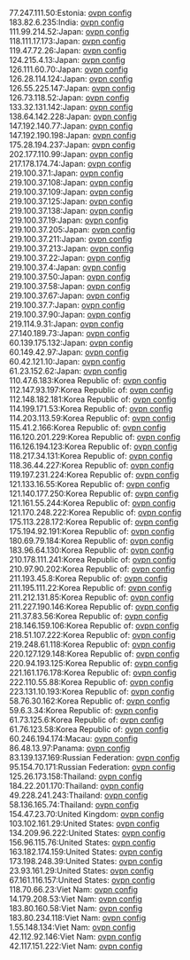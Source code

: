 77.247.111.50:Estonia: [ovpn config](vpn/77_247_111_50.ovpn)  
183.82.6.235:India: [ovpn config](vpn/183_82_6_235.ovpn)  
111.99.214.52:Japan: [ovpn config](vpn/111_99_214_52.ovpn)  
118.111.17.173:Japan: [ovpn config](vpn/118_111_17_173.ovpn)  
119.47.72.26:Japan: [ovpn config](vpn/119_47_72_26.ovpn)  
124.215.4.13:Japan: [ovpn config](vpn/124_215_4_13.ovpn)  
126.111.60.70:Japan: [ovpn config](vpn/126_111_60_70.ovpn)  
126.28.114.124:Japan: [ovpn config](vpn/126_28_114_124.ovpn)  
126.55.225.147:Japan: [ovpn config](vpn/126_55_225_147.ovpn)  
126.73.118.52:Japan: [ovpn config](vpn/126_73_118_52.ovpn)  
133.32.131.142:Japan: [ovpn config](vpn/133_32_131_142.ovpn)  
138.64.142.228:Japan: [ovpn config](vpn/138_64_142_228.ovpn)  
147.192.140.77:Japan: [ovpn config](vpn/147_192_140_77.ovpn)  
147.192.190.198:Japan: [ovpn config](vpn/147_192_190_198.ovpn)  
175.28.194.237:Japan: [ovpn config](vpn/175_28_194_237.ovpn)  
202.177.110.99:Japan: [ovpn config](vpn/202_177_110_99.ovpn)  
217.178.174.74:Japan: [ovpn config](vpn/217_178_174_74.ovpn)  
219.100.37.1:Japan: [ovpn config](vpn/219_100_37_1.ovpn)  
219.100.37.108:Japan: [ovpn config](vpn/219_100_37_108.ovpn)  
219.100.37.109:Japan: [ovpn config](vpn/219_100_37_109.ovpn)  
219.100.37.125:Japan: [ovpn config](vpn/219_100_37_125.ovpn)  
219.100.37.138:Japan: [ovpn config](vpn/219_100_37_138.ovpn)  
219.100.37.19:Japan: [ovpn config](vpn/219_100_37_19.ovpn)  
219.100.37.205:Japan: [ovpn config](vpn/219_100_37_205.ovpn)  
219.100.37.211:Japan: [ovpn config](vpn/219_100_37_211.ovpn)  
219.100.37.213:Japan: [ovpn config](vpn/219_100_37_213.ovpn)  
219.100.37.22:Japan: [ovpn config](vpn/219_100_37_22.ovpn)  
219.100.37.4:Japan: [ovpn config](vpn/219_100_37_4.ovpn)  
219.100.37.50:Japan: [ovpn config](vpn/219_100_37_50.ovpn)  
219.100.37.58:Japan: [ovpn config](vpn/219_100_37_58.ovpn)  
219.100.37.67:Japan: [ovpn config](vpn/219_100_37_67.ovpn)  
219.100.37.7:Japan: [ovpn config](vpn/219_100_37_7.ovpn)  
219.100.37.90:Japan: [ovpn config](vpn/219_100_37_90.ovpn)  
219.114.9.31:Japan: [ovpn config](vpn/219_114_9_31.ovpn)  
27.140.189.73:Japan: [ovpn config](vpn/27_140_189_73.ovpn)  
60.139.175.132:Japan: [ovpn config](vpn/60_139_175_132.ovpn)  
60.149.42.97:Japan: [ovpn config](vpn/60_149_42_97.ovpn)  
60.42.121.10:Japan: [ovpn config](vpn/60_42_121_10.ovpn)  
61.23.152.62:Japan: [ovpn config](vpn/61_23_152_62.ovpn)  
110.47.6.183:Korea Republic of: [ovpn config](vpn/110_47_6_183.ovpn)  
112.147.93.197:Korea Republic of: [ovpn config](vpn/112_147_93_197.ovpn)  
112.148.182.181:Korea Republic of: [ovpn config](vpn/112_148_182_181.ovpn)  
114.199.171.53:Korea Republic of: [ovpn config](vpn/114_199_171_53.ovpn)  
114.203.113.59:Korea Republic of: [ovpn config](vpn/114_203_113_59.ovpn)  
115.41.2.166:Korea Republic of: [ovpn config](vpn/115_41_2_166.ovpn)  
116.120.201.229:Korea Republic of: [ovpn config](vpn/116_120_201_229.ovpn)  
116.126.194.123:Korea Republic of: [ovpn config](vpn/116_126_194_123.ovpn)  
118.217.34.131:Korea Republic of: [ovpn config](vpn/118_217_34_131.ovpn)  
118.36.44.227:Korea Republic of: [ovpn config](vpn/118_36_44_227.ovpn)  
119.197.231.224:Korea Republic of: [ovpn config](vpn/119_197_231_224.ovpn)  
121.133.16.55:Korea Republic of: [ovpn config](vpn/121_133_16_55.ovpn)  
121.140.177.250:Korea Republic of: [ovpn config](vpn/121_140_177_250.ovpn)  
121.161.55.244:Korea Republic of: [ovpn config](vpn/121_161_55_244.ovpn)  
121.170.248.222:Korea Republic of: [ovpn config](vpn/121_170_248_222.ovpn)  
175.113.228.172:Korea Republic of: [ovpn config](vpn/175_113_228_172.ovpn)  
175.194.92.191:Korea Republic of: [ovpn config](vpn/175_194_92_191.ovpn)  
180.69.79.184:Korea Republic of: [ovpn config](vpn/180_69_79_184.ovpn)  
183.96.64.130:Korea Republic of: [ovpn config](vpn/183_96_64_130.ovpn)  
210.178.111.241:Korea Republic of: [ovpn config](vpn/210_178_111_241.ovpn)  
210.97.90.202:Korea Republic of: [ovpn config](vpn/210_97_90_202.ovpn)  
211.193.45.8:Korea Republic of: [ovpn config](vpn/211_193_45_8.ovpn)  
211.195.111.22:Korea Republic of: [ovpn config](vpn/211_195_111_22.ovpn)  
211.212.131.85:Korea Republic of: [ovpn config](vpn/211_212_131_85.ovpn)  
211.227.190.146:Korea Republic of: [ovpn config](vpn/211_227_190_146.ovpn)  
211.37.83.56:Korea Republic of: [ovpn config](vpn/211_37_83_56.ovpn)  
218.146.159.106:Korea Republic of: [ovpn config](vpn/218_146_159_106.ovpn)  
218.51.107.222:Korea Republic of: [ovpn config](vpn/218_51_107_222.ovpn)  
219.248.61.118:Korea Republic of: [ovpn config](vpn/219_248_61_118.ovpn)  
220.127.129.148:Korea Republic of: [ovpn config](vpn/220_127_129_148.ovpn)  
220.94.193.125:Korea Republic of: [ovpn config](vpn/220_94_193_125.ovpn)  
221.161.176.178:Korea Republic of: [ovpn config](vpn/221_161_176_178.ovpn)  
222.110.55.88:Korea Republic of: [ovpn config](vpn/222_110_55_88.ovpn)  
223.131.10.193:Korea Republic of: [ovpn config](vpn/223_131_10_193.ovpn)  
58.76.30.162:Korea Republic of: [ovpn config](vpn/58_76_30_162.ovpn)  
59.6.3.34:Korea Republic of: [ovpn config](vpn/59_6_3_34.ovpn)  
61.73.125.6:Korea Republic of: [ovpn config](vpn/61_73_125_6.ovpn)  
61.76.123.58:Korea Republic of: [ovpn config](vpn/61_76_123_58.ovpn)  
60.246.194.174:Macau: [ovpn config](vpn/60_246_194_174.ovpn)  
86.48.13.97:Panama: [ovpn config](vpn/86_48_13_97.ovpn)  
83.139.137.169:Russian Federation: [ovpn config](vpn/83_139_137_169.ovpn)  
95.154.70.171:Russian Federation: [ovpn config](vpn/95_154_70_171.ovpn)  
125.26.173.158:Thailand: [ovpn config](vpn/125_26_173_158.ovpn)  
184.22.201.170:Thailand: [ovpn config](vpn/184_22_201_170.ovpn)  
49.228.241.243:Thailand: [ovpn config](vpn/49_228_241_243.ovpn)  
58.136.165.74:Thailand: [ovpn config](vpn/58_136_165_74.ovpn)  
154.47.23.70:United Kingdom: [ovpn config](vpn/154_47_23_70.ovpn)  
103.102.161.29:United States: [ovpn config](vpn/103_102_161_29.ovpn)  
134.209.96.222:United States: [ovpn config](vpn/134_209_96_222.ovpn)  
156.96.115.76:United States: [ovpn config](vpn/156_96_115_76.ovpn)  
163.182.174.159:United States: [ovpn config](vpn/163_182_174_159.ovpn)  
173.198.248.39:United States: [ovpn config](vpn/173_198_248_39.ovpn)  
23.93.161.29:United States: [ovpn config](vpn/23_93_161_29.ovpn)  
67.161.116.157:United States: [ovpn config](vpn/67_161_116_157.ovpn)  
118.70.66.23:Viet Nam: [ovpn config](vpn/118_70_66_23.ovpn)  
14.179.208.53:Viet Nam: [ovpn config](vpn/14_179_208_53.ovpn)  
183.80.160.58:Viet Nam: [ovpn config](vpn/183_80_160_58.ovpn)  
183.80.234.118:Viet Nam: [ovpn config](vpn/183_80_234_118.ovpn)  
1.55.148.134:Viet Nam: [ovpn config](vpn/1_55_148_134.ovpn)  
42.112.92.146:Viet Nam: [ovpn config](vpn/42_112_92_146.ovpn)  
42.117.151.222:Viet Nam: [ovpn config](vpn/42_117_151_222.ovpn)  
